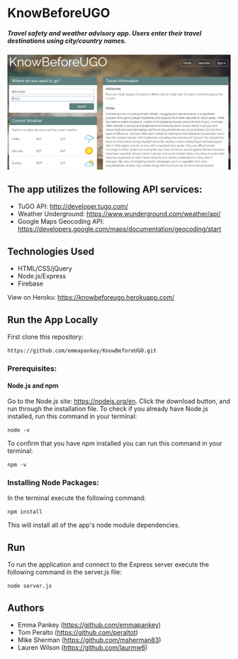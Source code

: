 # KnowBeforeUGO

##### Travel safety and weather advisory app. Users enter their travel destinations using city/country names.

![ScreenShot](public/assets/images/screenshot.png)

## The app utilizes the following API services:

* TuGO API: http://developer.tugo.com/
* Weather Underground: https://www.wunderground.com/weather/api/
* Google Maps Geocoding API: https://developers.google.com/maps/documentation/geocoding/start


## Technologies Used

* HTML/CSS/jQuery
* Node.js/Express
* Firebase


View on Heroku:
https://knowbeforeugo.herokuapp.com/


## Run the App Locally

First clone this repository:
```
https://github.com/emmapankey/KnowBeforeUGO.git
```

### Prerequisites:
#### Node.js and npm
Go to the Node.js site:  https://nodejs.org/en. Click the download button, and run through the installation file.
To check if you already have Node.js installed, run this command in your terminal:
```
node -v
```
To confirm that you have npm installed you can run this command in your terminal:
```
npm -v
```

### Installing Node Packages:
In the terminal execute the following command:
```
npm install
```
This will install all of the app's node module dependencies.

## Run

To run the application and connect to the Express server execute the following command in the server.js file:

```
node server.js
```

## Authors

* Emma Pankey (https://github.com/emmapankey)
* Tom Peralto (https://github.com/peraltot)
* Mike Sherman (https://github.com/msherman83)
* Lauren Wilson (https://github.com/laurmw6)
